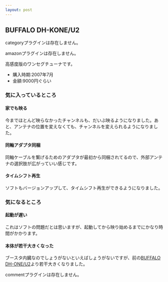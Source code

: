 ```yaml
---
layout: post
---
```

<h2>BUFFALO DH-KONE/U2</h2>
<p><span class="error">categoryプラグインは存在しません。</span></p>
<p><span class="error">amazonプラグインは存在しません。</span></p>
<p>高感度版のワンセグチューナです。</p>
<ul>
<li>購入時期:2007年7月</li>
<li>金額:9000円ぐらい</li>
</ul>
<h3>気に入っているところ</h3>
<h4>家でも映る</h4>
<p>今までほとんど映らなかったチャンネルも、だいぶ映るようになりました。あと、アンテナの位置を変えなくても、チャンネルを変えられるようになりました。</p>
<h4>同軸アダプタ同梱</h4>
<p>同軸ケーブルを繋げるためのアダプタが最初から同梱されてるので、外部アンテナの選択肢が広がっていい感じです。</p>
<h4>タイムシフト再生</h4>
<p>ソフトもバージョンアップして、タイムシフト再生ができるようになりました。</p>
<h3>気になるところ</h3>
<h4>起動が遅い</h4>
<p>これはソフトの問題だとは思いますが、起動してから映り始めるまでにかなり時間がかかります。</p>
<h4>本体が若干大きくなった</h4>
<p>ブースタ内臓なのでしょうがないといえばしょうがないですが、前の<a href="/?page=BUFFALO+DH%2DONE%2FU2" class="wikipage">BUFFALO DH-ONE/U2</a>より若干大きくなりました。</p>
<p><span class="error">commentプラグインは存在しません。</span> </p>
